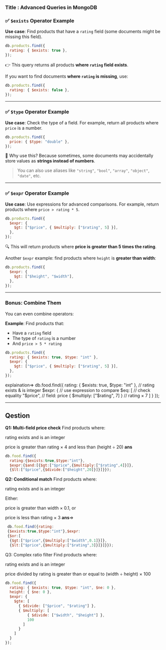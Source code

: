### Title : Advanced Queries in MongoDB

### ✅ `$exists` Operator Example

**Use case**: Find products that have a `rating` field (some documents might be missing this field).

```js
db.products.find({
  rating: { $exists: true },
});
```

👉 This query returns all products **where `rating` field exists**.

If you want to find documents **where `rating` is missing**, use:

```js
db.products.find({
  rating: { $exists: false },
});
```

---

### ✅ `$type` Operator Example

**Use case**: Check the type of a field. For example, return all products where `price` is a number.

```js
db.products.find({
  price: { $type: "double" },
});
```

🧠 Why use this? Because sometimes, some documents may accidentally store values as **strings instead of numbers**.

> You can also use aliases like `"string"`, `"bool"`, `"array"`, `"object"`, `"date"`, etc.

---

### ✅ `$expr` Operator Example

**Use case**: Use expressions for advanced comparisons. For example, return products where `price > rating * 5`.

```js
db.products.find({
  $expr: {
    $gt: ["$price", { $multiply: ["$rating", 5] }],
  },
});
```

🔍 This will return products where **price is greater than 5 times the rating**.

Another `$expr` example: find products where `height` is **greater than width**:

```js
db.products.find({
  $expr: {
    $gt: ["$height", "$width"],
  },
});
```

---

### Bonus: Combine Them

You can even combine operators:

**Example**: Find products that:

- Have a `rating` field
- The type of `rating` is a number
- And `price > 5 * rating`

```js
db.products.find({
  rating: { $exists: true, $type: "int" },
  $expr: {
    $gt: ["$price", { $multiply: ["$rating", 5] }],
  },
});
```
explaination=>
 db.food.find({
  rating: { $exists: true, $type: "int" }, // rating exists & is integer
  $expr: {                                 // use expression to compare
    $eq: [                                 // check equality
      "$price",                            // field: price
      { $multiply: ["$rating", 7] }        // rating × 7
    ]
  }
});

---

## Qestion 

**Q1: Multi-field price check**
Find products where:

rating exists and is an integer

price is greater than rating × 4 and less than (height ÷ 20)
**ans**
```js
db.food.find({
  rating:{$exists:true,$type:"int"},
  $expr:{$and:[{$gt:["$price",{$multiply:["$rating",4]}]},
  {$lt:["$price",{$divide:["$height",20]}]}]}}); 
```
**Q2: Conditional match**
Find products where:

rating exists and is an integer

Either:

price is greater than width × 0.1, or

price is less than rating × 3
**ans**=>
```js
 db.food.find({rating:
 {$exists:true,$type:"int"},$expr:
 {$or:[
  {$gt:["$price",{$multiply:["$width",0.1]}]},
  {$lt:["$price",{$multiply:["$rating",3]}]}]}});
 ```
Q3: Complex ratio filter
Find products where:

rating exists and is an integer

price divided by rating is greater than or equal to (width ÷ height) × 100

```js
db.food.find({
  rating: { $exists: true, $type: "int", $ne: 0 },
  height: { $ne: 0 },
  $expr: {
    $gte: [
      { $divide: ["$price", "$rating"] },
      { $multiply: [
          { $divide: ["$width", "$height"] },
          100
        ]
      }
    ]
  }
});
```